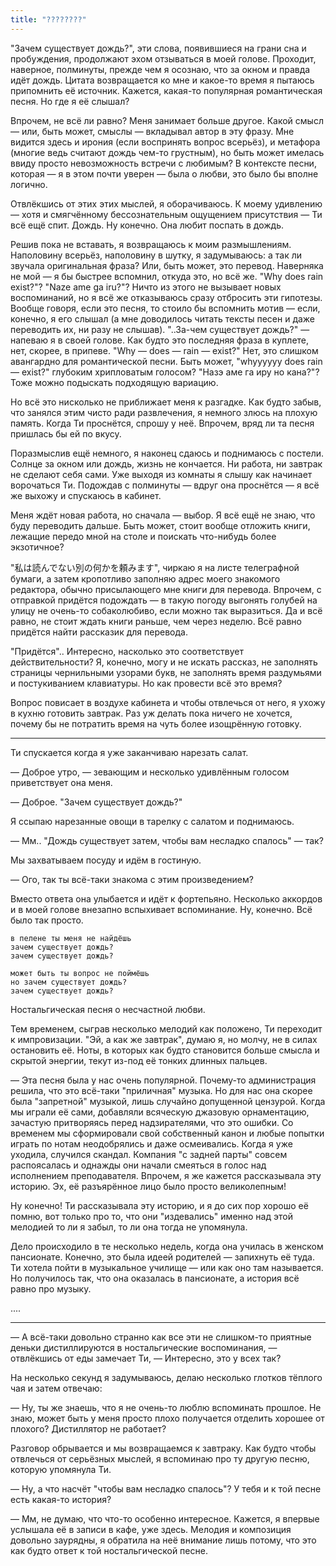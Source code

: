 ```yaml
---
title: "????????"
---
```


"Зачем существует дождь?", эти слова, появившиеся на грани сна и пробуждения,
продолжают эхом отзываться в моей голове. Проходит, наверное, полминуты, прежде
чем я осознаю, что за окном и правда идёт дождь. Цитата возвращается ко мне и
какое-то время я пытаюсь припомнить её источник. Кажется, какая-то популярная
романтическая песня. Но где я её слышал?

Впрочем, не всё ли равно? Меня занимает больше другое. Какой смысл — или, быть
может, смыслы — вкладывал автор в эту фразу. Мне видится здесь и ирония (если
воспринять вопрос всерьёз), и метафора (многие ведь считают дождь чем-то
грустным), но быть может имелась ввиду просто невозможность встречи с любимым? В
контексте песни, которая — я в этом почти уверен — была о любви, это было бы
вполне логично.

Отвлёкшись от этих этих мыслей, я оборачиваюсь. К моему удивлению — хотя и
смягчённому бессознательным ощущением присутствия — Ти всё ещё спит. Дождь. Ну
конечно. Она любит поспать в дождь.

Решив пока не вставать, я возвращаюсь к моим размышлениям. Наполовину всерьёз,
наполовину в шутку, я задумываюсь: а так ли звучала оригинальная фраза? Или,
быть может, это перевод. Наверняка не мой — я бы быстрее вспомнил, откуда это,
но всё же. "Why does rain exist?"? "Naze ame ga iru?"? Ничто из этого не
вызывает новых воспоминаний, но я всё же отказываюсь сразу отбросить эти
гипотезы. Вообще говоря, если это песня, то стоило бы вспомнить мотив — если,
конечно, я его слышал (а мне доводилось читать тексты песен и даже переводить
их, ни разу не слышав). "..За-чем существует дождь?" — напеваю я в своей
голове. Как будто это последняя фраза в куплете, нет, скорее, в припеве. "Why —
does — rain — exist?" Нет, это слишком авангардно для романтической песни. Быть
может, "whyyyyyy does rain — exist?" глубоким хрипловатым голосом? "Назэ аме га
иру но кана?"? Тоже можно подыскать подходящую вариацию.

Но всё это нисколько не приближает меня к разгадке. Как будто забыв, что занялся
этим чисто ради развлечения, я немного злюсь на плохую память. Когда Ти
проснётся, спрошу у неё. Впрочем, вряд ли та песня пришлась бы ей по вкусу.

Поразмыслив ещё немного, я наконец сдаюсь и поднимаюсь с постели. Солнце за
окном или дождь, жизнь не кончается. Ни работа, ни завтрак не сделают себя сами.
Уже выходя из комнаты я слышу как начинает ворочаться Ти. Подождав с полминуты —
вдруг она проснётся — я всё же выхожу и спускаюсь в кабинет.

Меня ждёт новая работа, но сначала — выбор. Я всё ещё не знаю, что буду
переводить дальше. Быть может, стоит вообще отложить книги, лежащие передо мной
на столе и поискать что-нибудь более экзотичное?

"私は読んでない別の何かを頼みます", чиркаю я на листе телеграфной бумаги, а
затем кропотливо заполняю адрес моего знакомого редактора, обычно присылающего
мне книги для перевода. Впрочем, с отправкой придётся подождать — в такую погоду
выгонять голубей на улицу не очень-то собаколюбиво, если можно так
выразиться. Да и всё равно, не стоит ждать книги раньше, чем через неделю. Всё
равно придётся найти рассказик для перевода.

"Придётся".. Интересно, насколько это соответствует действительности? Я,
конечно, могу и не искать рассказ, не заполнять страницы чернильными узорами
букв, не заполнять время раздумьями и постукиванием клавиатуры. Но как провести
всё это время?

Вопрос повисает в воздухе кабинета и чтобы отвлечься от него, я ухожу в кухню
готовить завтрак. Раз уж делать пока ничего не хочется, почему бы не потратить
время на чуть более изощрённую готовку.

***

Ти спускается когда я уже заканчиваю нарезать салат.

— Доброе утро, — зевающим и несколько удивлённым голосом приветствует она меня.

— Доброе. "Зачем существует дождь?"

Я ссыпаю нарезанные овощи в тарелку с салатом и поднимаюсь.

— Мм.. "Дождь существует затем, чтобы вам несладко спалось" — так?

Мы захватываем посуду и идём в гостиную.

— Ого, так ты всё-таки знакома с этим произведением?

Вместо ответа она улыбается и идёт к фортепьяно. Несколько аккордов и в моей
голове внезапно вспыхивает вспоминание. Ну, конечно. Всё было так просто.

```
в пелене ты меня не найдёшь
зачем существует дождь?
зачем существует дождь?

может быть ты вопрос не поймёшь
но зачем существует дождь?
зачем существует дождь?
```

Ностальгическая песня о несчастной любви.

Тем временем, сыграв несколько мелодий как положено, Ти переходит к
импровизации. "Эй, а как же завтрак", думаю я, но молчу, не в силах остановить
её. Ноты, в которых как будто становится больше смысла и скрытой энергии, текут
из-под её тонких длинных пальцев.

— Эта песня была у нас очень популярной. Почему-то администрация решила, что это
всё-таки "приличная" музыка. Но для нас она скорее была "запретной" музыкой,
лишь случайно допущенной цензурой. Когда мы играли её сами, добавляли всяческую
джазовую орнаментацию, зачастую притворяясь перед надзирателями, что это
ошибки. Со временем мы сформировали свой собственный канон и любые попытки
играть по нотам неодобрялись и даже осмеивались. Когда я уже уходила, случился
скандал. Компания "с задней парты" совсем распоясалась и однажды они начали
смеяться в голос над исполнением преподавателя. Впрочем, я же кажется
рассказывала эту историю. Эх, её разъярённое лицо было просто великолепным!

Ну конечно! Ти рассказывала эту историю, и я до сих пор хорошо её помню, вот
только про то, что они "издевались" именно над этой мелодией то ли я забыл, то
ли она тогда не упомянула.

Дело происходило в те несколько недель, когда она училась в женском
пансионате. Конечно, это была идеей родителей — запихнуть её туда. Ти хотела
пойти в музыкальное училище — или как оно там называется. Но получилось так, что
она оказалась в пансионате, а история всё равно про музыку.

....

***

— А всё-таки довольно странно как все эти не слишком-то приятные деньки
дистиллируются в ностальгические воспоминания, — отвлёкшись от еды замечает Ти,
— Интересно, это у всех так?

На несколько секунд я задумываюсь, делаю несколько глотков тёплого чая и затем
отвечаю:

— Ну, ты же знаешь, что я не очень-то люблю вспоминать прошлое. Не знаю, может
быть у меня просто плохо получается отделить хорошее от плохого? Дистиллятор не
работает?

Разговор обрывается и мы возвращаемся к завтраку. Как будто чтобы отвлечься от
серьёзных мыслей, я вспоминаю про ту другую песню, которую упомянула Ти.

— Ну, а что насчёт "чтобы вам несладко спалось"? У тебя и к той песне есть
какая-то история?

— Мм, не думаю, что что-то особенно интересное. Кажется, я впервые услышала её в
записи в кафе, уже здесь. Мелодия и композиция довольно заурядны, я обратила на
неё внимание лишь потому, что это как будто ответ к той ностальгической песне.

